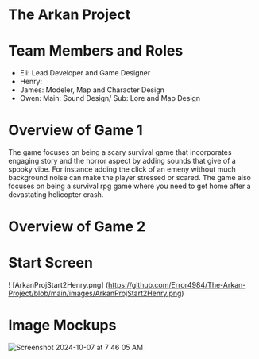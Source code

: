 # The Arkan Project


# Team Members and Roles
* Eli: Lead Developer and Game Designer
* Henry:
* James: Modeler, Map and Character Design
* Owen: Main: Sound Design/ Sub: Lore and Map Design

# Overview of Game 1
The game focuses on being a scary survival game that incorporates engaging story and the horror aspect by adding sounds that give of a spooky vibe. For instance adding the click of an emeny without much background noise can make the player stressed or scared. The game also focuses on being a survival rpg game where you need to get home after a devastating helicopter crash.
# Overview of Game 2

# Start Screen
! [ArkanProjStart2Henry.png] (https://github.com/Error4984/The-Arkan-Project/blob/main/images/ArkanProjStart2Henry.png)

# Image Mockups
![Screenshot 2024-10-07 at 7 46 05 AM](https://github.com/user-attachments/assets/25d2904e-0823-459d-95c1-300de278f129)


